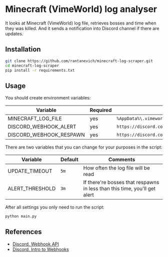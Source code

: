 # Minecraft (VimeWorld) log analyser

It looks at Minecraft (VimeWorld) log file, retrieves bosses and time when they was killed. And it sends a notification into Discord channel if there are updates.


## Installation

```sh
git clone https://github.com/rantanevich/minecraft-log-scraper.git
cd minecraft-log-scraper
pip install -r requirements.txt
```


## Usage

You should create environment variables:

| Variable                | Required | Example                                                                               |
|-------------------------|----------|---------------------------------------------------------------------------------------|
| MINECRAFT_LOG_FILE      | yes      | `%AppData%\.vimeworld\minigames\logs\latest.log`                                      |
| DISCORD_WEBHOOK_ALERT   | yes      | `https://discord.com/api/webhooks/{webhook.id}/{webhook.token}`                       |
| DISCORD_WEBHOOK_RESPAWN | yes      | `https://discord.com/api/webhooks/{webhook.id}/{webhook.token}/messages/{message.id}` |

There are two variables that you can change for your purposes in the script:

| Variable        | Default | Comments                                                                  |
|-----------------|---------|---------------------------------------------------------------------------|
| UPDATE_TIMEOUT  | `5m`    | How often the log file will be read                                       |
| ALERT_THRESHOLD | `3m`    | If there're bosses that respawns in less than this time, you'll get alert |

After all settings you only need to run the script:
```sh
python main.py
```

## References

* [Discord. Webhook API](https://discord.com/developers/docs/resources/webhook)
* [Discord. Intro to Webhooks](https://support.discord.com/hc/en-us/articles/228383668-Intro-to-Webhooks)
